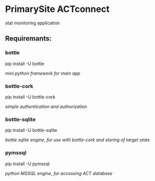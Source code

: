 # PrimarySite ACTconnect
stat monitoring application

## Requiremants:

### bottle
pip install -U bottle

_mini python framework for main app_

### bottle-cork
pip install -U bottle-cork

_simple authentication and authorization_

### bottle-sqlite
pip install -U bottle-sqlite

_bottle sqlite engine, for use with bottle-cork and storing of target stats_

### pymssql
pip install -U pymssql

_python MSSQL engine, for accessing ACT database_